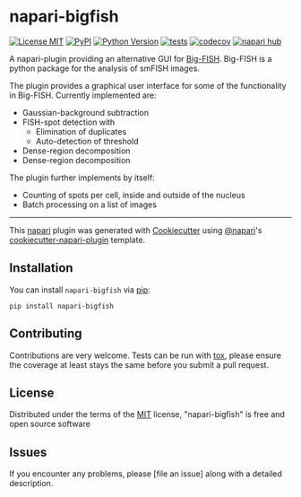 # napari-bigfish

[![License MIT](https://img.shields.io/pypi/l/napari-bigfish.svg?color=green)](https://github.com/MontpellierRessourcesImagerie/napari-bigfish/raw/main/LICENSE)
[![PyPI](https://img.shields.io/pypi/v/napari-bigfish.svg?color=green)](https://pypi.org/project/napari-bigfish)
[![Python Version](https://img.shields.io/pypi/pyversions/napari-bigfish.svg?color=green)](https://python.org)
[![tests](https://github.com/MontpellierRessourcesImagerie/napari-bigfish/workflows/tests/badge.svg)](https://github.com/MontpellierRessourcesImagerie/napari-bigfish/actions)
[![codecov](https://codecov.io/gh/MontpellierRessourcesImagerie/napari-bigfish/branch/main/graph/badge.svg)](https://codecov.io/gh/MontpellierRessourcesImagerie/napari-bigfish)
[![napari hub](https://img.shields.io/endpoint?url=https://api.napari-hub.org/shields/napari-bigfish)](https://napari-hub.org/plugins/napari-bigfish)

A napari-plugin providing an alternative GUI for [Big-FISH](https://github.com/fish-quant/big-fish). Big-FISH is a python package for the analysis of smFISH images.

The plugin provides a graphical user interface for some of the functionality in Big-FISH. Currently implemented are:

 * Gaussian-background subtraction
 * FISH-spot detection with 
	* Elimination of duplicates
	* Auto-detection of threshold
* Dense-region decomposition
* Dense-region decomposition

The plugin further implements by itself:

* Counting of spots per cell, inside and outside of the nucleus
* Batch processing on a list of images


 
 

----------------------------------

This [napari] plugin was generated with [Cookiecutter] using [@napari]'s [cookiecutter-napari-plugin] template.

<!--
Don't miss the full getting started guide to set up your new package:
https://github.com/napari/cookiecutter-napari-plugin#getting-started

and review the napari docs for plugin developers:
https://napari.org/stable/plugins/index.html
-->

## Installation

You can install `napari-bigfish` via [pip]:

    pip install napari-bigfish




## Contributing

Contributions are very welcome. Tests can be run with [tox], please ensure
the coverage at least stays the same before you submit a pull request.

## License

Distributed under the terms of the [MIT] license,
"napari-bigfish" is free and open source software

## Issues

If you encounter any problems, please [file an issue] along with a detailed description.

[napari]: https://github.com/napari/napari
[Cookiecutter]: https://github.com/audreyr/cookiecutter
[@napari]: https://github.com/napari
[MIT]: http://opensource.org/licenses/MIT
[BSD-3]: http://opensource.org/licenses/BSD-3-Clause
[GNU GPL v3.0]: http://www.gnu.org/licenses/gpl-3.0.txt
[GNU LGPL v3.0]: http://www.gnu.org/licenses/lgpl-3.0.txt
[Apache Software License 2.0]: http://www.apache.org/licenses/LICENSE-2.0
[Mozilla Public License 2.0]: https://www.mozilla.org/media/MPL/2.0/index.txt
[cookiecutter-napari-plugin]: https://github.com/napari/cookiecutter-napari-plugin

[napari]: https://github.com/napari/napari
[tox]: https://tox.readthedocs.io/en/latest/
[pip]: https://pypi.org/project/pip/
[PyPI]: https://pypi.org/
